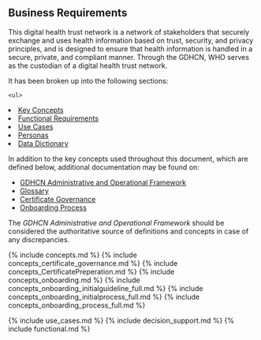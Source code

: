 ## Business Requirements 

This digital health trust network is a network of stakeholders that securely exchange and uses health information based on trust, security, and privacy principles, and is designed to ensure that health information is handled in a secure, private, and compliant manner.  Through the GDHCN, WHO serves as the custodian of a digital health trust network.


It has been broken up into the following sections:
    
	<ul>
<li><a href="concepts.html">Key Concepts</a></li>
      <li><a href="functional.html">Functional Requirements</a></li>   
      <li><a href="usecases.html">Use Cases</a></li>
      <li><a href="personas.html">Personas</a></li>
      <li><a href="dictionary.html">Data Dictionary</a></li>
    </ul>


In addition to the key concepts used throughout this document, which are defined below, additional documentation may be found on:
* <a href="GDHCN_Administrative_and_Operational_Framework.pdf">GDHCN Administrative and Operational Framework</a>
* [Glossary](concepts.html)
* [Certificate Governance](concepts_certificate_governance.html)
* [Onboarding Process](concepts_onboarding.html)


The <i>GDHCN Administrative and Operational Framework</i> should be considered the authoritative source of definitions and concepts in case of any discrepancies.


{% include concepts.md %}
  {% include concepts_certificate_governance.md %}
  {% include concepts_CertificatePreperation.md %}
  {% include concepts_onboarding.md %}
  {% include concepts_onboarding_initialguideline_full.md %}
  {% include concepts_onboarding_initialprocess_full.md %}
  {% include concepts_onboarding_process_full.md %}

{% include use_cases.md %}
{% include decision_support.md %}
{% include functional.md %}
